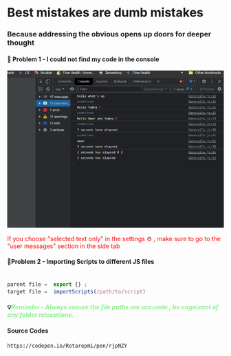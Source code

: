 # Best mistakes are dumb mistakes

### Because addressing the obvious opens up doors for deeper thought

#### 📍 Problem 1 - I could not find my code in the console

![firstImage](/FunctionsJS/images/obvious_1.png)

<font color="red">If you choose "selected text only" in the settings ⚙️ , make sure to go to the "user messages" section in the side tab</font>

#### 📍Problem 2 - Importing Scripts to different JS files

```javascript

parent file =  export {} ;
target file =  importScripts(/path/to/script)


```

#### 💡<font color="lightgreen">*Reminder - Always ensure the file paths are accurate ; be cognizant of any folder relocations.*</font> 

#### Source Codes
    https://codepen.io/Rotarepmi/pen/rjpNZY
